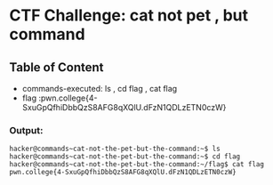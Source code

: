 # CTF Challenge: cat not pet , but command

## Table of Content

- commands-executed: ls , cd flag , cat flag
- flag :pwn.college{4-SxuGpQfhiDbbQzS8AFG8qXQlU.dFzN1QDLzETN0czW}




### Output:
```console
hacker@commands~cat-not-the-pet-but-the-command:~$ ls
hacker@commands~cat-not-the-pet-but-the-command:~$ cd flag
hacker@commands~cat-not-the-pet-but-the-command:~/flag$ cat flag
pwn.college{4-SxuGpQfhiDbbQzS8AFG8qXQlU.dFzN1QDLzETN0czW}
```
